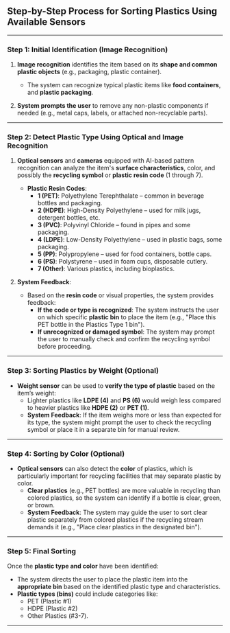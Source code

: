 
## **Step-by-Step Process for Sorting Plastics Using Available Sensors**

---

### **Step 1: Initial Identification (Image Recognition)**

1. **Image recognition** identifies the item based on its **shape and common plastic objects** (e.g., packaging, plastic container).
   - The system can recognize typical plastic items like **food containers**, and **plastic packaging**.
   
2. **System prompts the user** to remove any non-plastic components if needed (e.g., metal caps, labels, or attached non-recyclable parts).

---

### **Step 2: Detect Plastic Type Using Optical and Image Recognition**

1. **Optical sensors** and **cameras** equipped with AI-based pattern recognition can analyze the item's **surface characteristics**, color, and possibly the **recycling symbol** or **plastic resin code** (1 through 7).
   - **Plastic Resin Codes**:
     - **1 (PET)**: Polyethylene Terephthalate – common in beverage bottles and packaging.
     - **2 (HDPE)**: High-Density Polyethylene – used for milk jugs, detergent bottles, etc.
     - **3 (PVC)**: Polyvinyl Chloride – found in pipes and some packaging.
     - **4 (LDPE)**: Low-Density Polyethylene – used in plastic bags, some packaging.
     - **5 (PP)**: Polypropylene – used for food containers, bottle caps.
     - **6 (PS)**: Polystyrene – used in foam cups, disposable cutlery.
     - **7 (Other)**: Various plastics, including bioplastics.

2. **System Feedback**:
   - Based on the **resin code** or visual properties, the system provides feedback:
     - **If the code or type is recognized**: The system instructs the user on which specific **plastic bin** to place the item (e.g., "Place this PET bottle in the Plastics Type 1 bin").
     - **If unrecognized or damaged symbol**: The system may prompt the user to manually check and confirm the recycling symbol before proceeding.

---

### **Step 3: Sorting Plastics by Weight (Optional)**

- **Weight sensor** can be used to **verify the type of plastic** based on the item’s weight:
  - Lighter plastics like **LDPE (4)** and **PS (6)** would weigh less compared to heavier plastics like **HDPE (2)** or **PET (1)**.
  - **System Feedback**: If the item weighs more or less than expected for its type, the system might prompt the user to check the recycling symbol or place it in a separate bin for manual review.

---

### **Step 4: Sorting by Color (Optional)**

- **Optical sensors** can also detect the **color** of plastics, which is particularly important for recycling facilities that may separate plastic by color.
  - **Clear plastics** (e.g., PET bottles) are more valuable in recycling than colored plastics, so the system can identify if a bottle is clear, green, or brown.
  - **System Feedback**: The system may guide the user to sort clear plastic separately from colored plastics if the recycling stream demands it (e.g., "Place clear plastics in the designated bin").

---

### **Step 5: Final Sorting**

Once the **plastic type and color** have been identified:
   - The system directs the user to place the plastic item into the **appropriate bin** based on the identified plastic type and characteristics.
   - **Plastic types (bins)** could include categories like:
     - PET (Plastic #1)
     - HDPE (Plastic #2)
     - Other Plastics (#3-7).

---